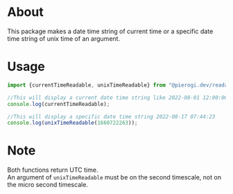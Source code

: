 # About
This package makes a date time string of current time or a specific date time string of unix time of an argument.  

# Usage
```javascript
import {currentTimeReadable, unixTimeReadable} from "@pierogi.dev/readable_time";

//This will display a current date time string like 2022-08-01 12:00:00
console.log(currentTimeReadable);

//This will display a specific date time string 2022-08-17 07:44:23
console.log(unixTimeReadable(1660722263));
```

# Note
Both functions return UTC time.  
An argument of `unixTimeReadable` must be on the second timescale, not on the micro second timescale.
